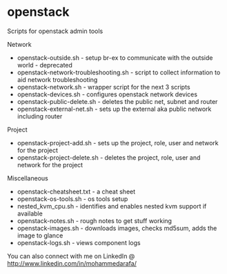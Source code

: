openstack
=========

Scripts for openstack admin tools

Network
- openstack-outside.sh - setup br-ex to communicate with the outside world - deprecated
- openstack-network-troubleshooting.sh - script to collect information to aid network troubleshooting
- openstack-network.sh - wrapper script for the next 3 scripts
- openstack-devices.sh - configures openstack network devices
- openstack-public-delete.sh - deletes the public net, subnet and router
- openstack-external-net.sh - sets up the external aka public network including router

Project
- openstack-project-add.sh - sets up the project, role, user and network for the project
- openstack-project-delete.sh - deletes the project, role, user and network for the project

Miscellaneous
- openstack-cheatsheet.txt - a cheat sheet
- openstack-os-tools.sh - os tools setup
- nested_kvm_cpu.sh - identifies and enables nested kvm support if available
- openstack-notes.sh - rough notes to get stuff working
- openstack-images.sh - downloads images, checks md5sum, adds the image to glance
- openstack-logs.sh - views component logs

You can also connect with me on LinkedIn @  http://www.linkedin.com/in/mohammedarafa/
